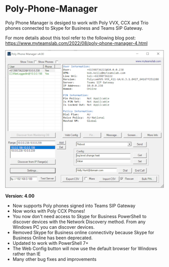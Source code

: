 # Poly-Phone-Manager

Poly Phone Manager is desiged to work with Poly VVX, CCX and Trio phones connected to Skype for Business and Teams SIP Gateway.

For more details about this tool refer to the following blog post: https://www.myteamslab.com/2022/08/poly-phone-manager-4.html

![Image](https://github.com/jamescussen/Poly-Phone-Manager/raw/main/PolyPhoneManager4.00sm.png)

**Version: 4.00**
- Now supports Poly phones signed into Teams SIP Gateway
- Now works with Poly CCX Phones!
- You now don't need access to Skype for Business PowerShell to discover devices with the Network Discovery method. From any Windows PC you can discover devices.
- Removed Skype for Business online connectivity because Skype for Business Online has been deprecated.
- Updated to work with PowerShell 7+
- The Web Config button will now use the default browser for Windows rather than IE
- Many other bug fixes and improvements




